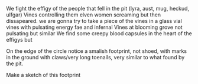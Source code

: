 We fight the effigy of the people that fell in the pit (lyra, aust, mug, heckud, ulfgar)
Vines controlling them
elven women screaming but then dissapeared.
we are gonna try to take a piece of the vines in a glass vial
vines with pulsating energy
fae and infernal
Vines at blooming grove not pulsating but similar
We find some creepy blood capsules in the heart of the effigys but 

On the edge of the circle notice a smalish footprint, not shoed, with marks in the ground with claws/very long toenails, very similar to what found by the pit.

Make a sketch of this footprint